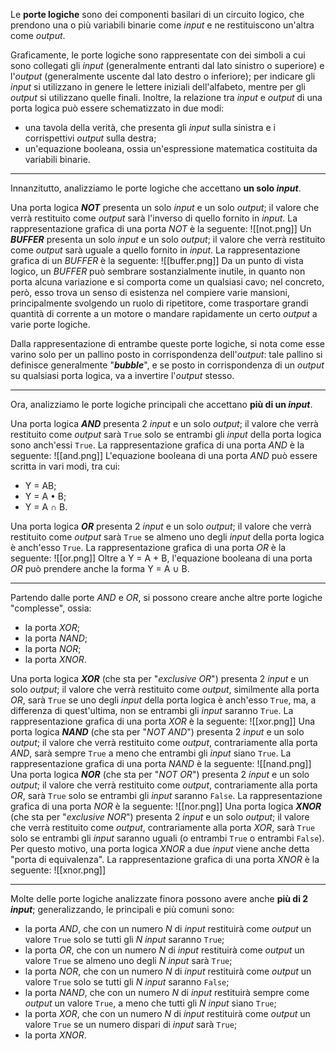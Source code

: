 Le **porte logiche** sono dei componenti basilari di un circuito logico, che prendono una o più variabili binarie come *input* e ne restituiscono un'altra come *output*.

Graficamente, le porte logiche sono rappresentate con dei simboli a cui sono collegati gli *input* (generalmente entranti dal lato sinistro o superiore) e l'*output* (generalmente uscente dal lato destro o inferiore); per indicare gli *input* si utilizzano in genere le lettere iniziali dell'alfabeto, mentre per gli *output* si utilizzano quelle finali. Inoltre, la relazione tra *input* e *output* di una porta logica può essere schematizzato in due modi:
- una tavola della verità, che presenta gli *input* sulla sinistra e i corrispettivi *output* sulla destra;
- un'equazione booleana, ossia un'espressione matematica costituita da variabili binarie.
___
Innanzitutto, analizziamo le porte logiche che accettano **un solo *input***.

Una porta logica ***NOT*** presenta un solo *input* e un solo *output*; il valore che verrà restituito come *output* sarà l'inverso di quello fornito in *input*. La rappresentazione grafica di una porta *NOT* è la seguente:
![[not.png]]
Un ***BUFFER*** presenta un solo *input* e un solo *output*; il valore che verrà restituito come *output* sarà uguale a quello fornito in *input*. La rappresentazione grafica di un *BUFFER* è la seguente:
![[buffer.png]]
Da un punto di vista logico, un *BUFFER* può sembrare sostanzialmente inutile, in quanto non porta alcuna variazione e si comporta come un qualsiasi cavo; nel concreto, però, esso trova un senso di esistenza nel compiere varie mansioni, principalmente svolgendo un ruolo di ripetitore, come trasportare grandi quantità di corrente a un motore o mandare rapidamente un certo *output* a varie porte logiche.

Dalla rappresentazione di entrambe queste porte logiche, si nota come esse varino solo per un pallino posto in corrispondenza dell'*output*: tale pallino si definisce generalmente "***bubble***", e se posto in corrispondenza di un *output* su qualsiasi porta logica, va a invertire l'*output* stesso.
___
Ora, analizziamo le porte logiche principali che accettano **più di un *input***.

Una porta logica ***AND*** presenta 2 *input* e un solo *output*; il valore che verrà restituito come *output* sarà `True` solo se entrambi gli *input* della porta logica sono anch'essi `True`. La rappresentazione grafica di una porta *AND* è la seguente:
![[and.png]]
L'equazione booleana di una porta *AND* può essere scritta in vari modi, tra cui:
- Y = AB;
- Y = A • B;
- Y = A ∩ B.

Una porta logica ***OR*** presenta 2 *input* e un solo *output*; il valore che verrà restituito come *output* sarà `True` se almeno uno degli *input* della porta logica è anch'esso `True`. La rappresentazione grafica di una porta *OR* è la seguente:
![[or.png]]
Oltre a Y = A + B, l'equazione booleana di una porta *OR* può prendere anche la forma Y = A ∪ B.
___
Partendo dalle porte *AND* e *OR*, si possono creare anche altre porte logiche "complesse", ossia:
- la porta *XOR*;
- la porta *NAND*;
- la porta *NOR*;
- la porta *XNOR*.

Una porta logica ***XOR*** (che sta per "*exclusive OR*") presenta 2 *input* e un solo *output*; il valore che verrà restituito come *output*, similmente alla porta *OR*, sarà `True` se uno degli *input* della porta logica è anch'esso `True`, ma, a differenza di quest'ultima, non se entrambi gli *input* saranno `True`. La rappresentazione grafica di una porta *XOR* è la seguente:
![[xor.png]]
Una porta logica ***NAND*** (che sta per "*NOT AND*") presenta 2 *input* e un solo *output*; il valore che verrà restituito come *output*, contrariamente alla porta *AND*, sarà sempre `True` a meno che entrambi gli *input* siano `True`. La rappresentazione grafica di una porta *NAND* è la seguente:
![[nand.png]]
Una porta logica ***NOR*** (che sta per "*NOT OR*") presenta 2 *input* e un solo *output*; il valore che verrà restituito come *output*, contrariamente alla porta *OR*, sarà `True` solo se entrambi gli *input* saranno `False`. La rappresentazione grafica di una porta *NOR* è la seguente:
![[nor.png]]
Una porta logica ***XNOR*** (che sta per "*exclusive NOR*") presenta 2 *input* e un solo *output*; il valore che verrà restituito come *output*, contrariamente alla porta *XOR*, sarà `True` solo se entrambi gli *input* saranno uguali (o entrambi `True` o entrambi `False`). Per questo motivo, una porta logica *XNOR* a due *input* viene anche detta "porta di equivalenza". La rappresentazione grafica di una porta *XNOR* è la seguente:
![[xnor.png]]
___
Molte delle porte logiche analizzate finora possono avere anche **più di 2 *input***; generalizzando, le principali e più comuni sono:
- la porta *AND*, che con un numero *N* di *input* restituirà come *output* un valore `True` solo se tutti gli *N* *input* saranno `True`;
- la porta *OR*, che con un numero *N* di *input* restituirà come *output* un valore `True` se almeno uno degli *N* *input* sarà `True`;
- la porta *NOR*, che con un numero *N* di *input* restituirà come *output* un valore `True` solo se tutti gli *N* *input* saranno `False`;
- la porta *NAND*, che con un numero *N* di *input* restituirà sempre come *output* un valore `True`, a meno che tutti gli *N* *input* siano `True`;
- la porta *XOR*, che con un numero *N* di *input* restituirà come *output* un valore `True` se un numero dispari di *input* sarà `True`;
- la porta *XNOR*.
